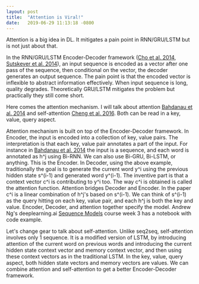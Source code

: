 ```yaml
---
layout: post
title:  "Attention is Viral!"
date:   2019-06-29 11:13:18 -0800
---
```

Attention is a big idea in DL. It mitigates a pain point in RNN/GRU/LSTM but is not just about that.


In the RNN/GRU/LSTM Encoder-Decoder framework ([Cho et al. 2014][Learning Phrase Representations using RNN Encoder–Decoder for Statistical Machine Translation], [Sutskever et al. 2014][Sequence to Sequence Learning with Neural Networks]), an input sequence is encoded as a vector after one pass of the sequence, then conditional on the vector, the decoder generates an output sequence. The pain point is that the encoded vector is inflexible to abstract information effectively. When input sequence is long, quality degrades. Theoretically GRU/LSTM mitigates the problem but practically they still come short.


Here comes the attention mechanism. I will talk about attention [Bahdanau et al. 2014][Neural Machine Translation by Jointly Learning to Align and Translate] and self-attention [Cheng et al. 2016][Long Short-Term Memory-Networks for Machine Reading]. Both can be read in a key, value, query aspect.


Attention mechanism is built on top of the Encoder-Decoder framework. In Encoder, the input is encoded into a collection of key, value pairs. The interpretation is that each key, value pair annotates a part of the input. For instance in [Bahdanau et al. 2014][Neural Machine Translation by Jointly Learning to Align and Translate] the input is a sequence, and each word is annotated as h^j using Bi-RNN. We can also use Bi-GRU, Bi-LSTM, or anything. This is the Encoder. In Decoder, using the above example, traditionally the goal is to generate the current word y^i using the previous hidden state s^(i-1) and generated word y^(i-1). The inventive part is that a context vector c^i is contributing to y^i too. The way c^i is obtained is called the attention function. Attention bridges Decoder and Encoder. In the paper c^i is a linear combination of h^j's based on s^(i-1). We can think of s^(i-1) as the query hitting on each key, value pair, and each h^j is both the key and value. Encoder, Decoder, and attention together specify the model. Andrew Ng's deeplearning.ai [Sequence Models](https://www.coursera.org/learn/nlp-sequence-models) course week 3 has a notebook with code example.


Let's change gear to talk about self-attention. Unlike seq2seq, self-attention involves only 1 sequence. It is a modified version of LSTM, by introducing attention of the current word on previous words and introducing the current hidden state context vector and memory context vector, and then using these context vectors as in the traditional LSTM. In the key, value, query aspect, both hidden state vectors and memory vectors are values. We can combine attention and self-attention to get a better Encoder-Decoder framework.


[Learning Phrase Representations using RNN Encoder–Decoder for Statistical Machine Translation]: https://arxiv.org/pdf/1406.1078
[Sequence to Sequence Learning with Neural Networks]: https://arxiv.org/pdf/1409.3215.pdf
[Neural Machine Translation by Jointly Learning to Align and Translate]: https://arxiv.org/pdf/1409.0473.pdf
[Long Short-Term Memory-Networks for Machine Reading]: https://arxiv.org/pdf/1601.06733.pdf
